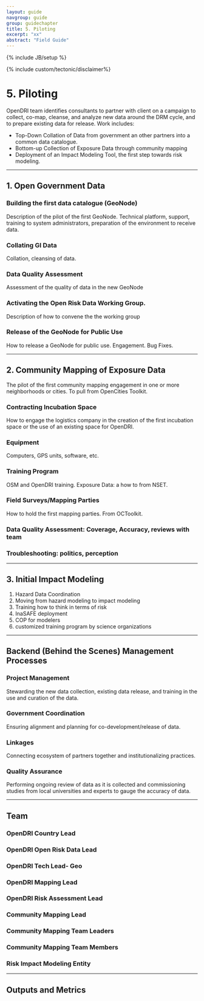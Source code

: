 ```yaml
---
layout: guide
navgroup: guide
group: guidechapter
title: 5. Piloting
excerpt: "xx"
abstract: "Field Guide"
---
```

{% include JB/setup %}

<!-- disclaimer -->
{% include custom/tectonic/disclaimer%}


# 5.	Piloting
OpenDRI team identifies consultants to partner with client on a campaign to collect, co-map, cleanse, and analyze new data around the DRM cycle, and to prepare existing data for release. Work includes:

* Top-Down Collation of Data from government an other partners into a common data catalogue. 
* Bottom-up Collection of Exposure Data through community mapping
* Deployment of an Impact Modeling Tool, the first step towards risk modeling.

***

## 1. Open Government Data

### Building the first data catalogue (GeoNode)
Description of the pilot of the first GeoNode. Technical platform, support, training to system administrators, preparation of the environment to receive data.

### Collating GI Data
Collation, cleansing of data.

### Data Quality Assessment
Assessment of the quality of data in the new GeoNode

### Activating the Open Risk Data Working Group.
Description of how to convene the the working group

### Release of the GeoNode for Public Use
How to release a GeoNode for public use. Engagement. Bug Fixes.

***

## 2. Community Mapping of Exposure Data
The pilot of the first community mapping engagement in one or more neighborhoods or cities. To pull from OpenCities Toolkit.

### Contracting Incubation Space
How to engage the logistics company in the creation of the first incubation space or the use of an existing space for OpenDRI.

### Equipment
Computers, GPS units, software, etc.

### Training Program
OSM and OpenDRI training. Exposure Data: a how to from NSET.

### Field Surveys/Mapping Parties
How to hold the first mapping parties. From OCToolkit.

### Data Quality Assessment: Coverage, Accuracy, reviews with team


### Troubleshooting: politics, perception


***

## 3. Initial Impact Modeling
1. Hazard Data Coordination
2. Moving from hazard modeling to impact modeling
3. Training how to think in terms of risk
4. InaSAFE deployment
5. COP for modelers
6. customized training program by science organizations

***

## Backend (Behind the Scenes) Management Processes

### Project Management
Stewarding the new data collection, existing data release, and training in the use and curation of the data.

### Government Coordination
Ensuring alignment and planning for co-development/release of data.

### Linkages
Connecting ecosystem of partners together and institutionalizing practices.

### Quality Assurance 
Performing ongoing review of data as it is collected and commissioning studies from local universities and experts to gauge the accuracy of data.

***

## Team

### OpenDRI Country Lead
### OpenDRI Open Risk Data Lead
### OpenDRI Tech Lead- Geo
### OpenDRI Mapping Lead
### OpenDRI Risk Assessment Lead
### Community Mapping Lead
### Community Mapping Team Leaders
### Community Mapping Team Members
### Risk Impact Modeling Entity

***

## Outputs and Metrics






